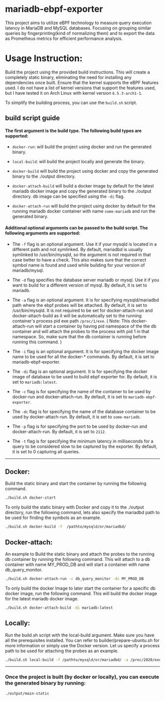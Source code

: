 # mariadb-ebpf-exporter

This project aims to utilize eBPF technology to measure query execution latency in MariaDB and MySQL databases. Focusing on grouping similar queries by fingerprinting(kind of normalizing them) and to export the data as Prometheus metrics for efficient performance analysis.

# Usage Instruction:

Build the project using the provided build instructions. This will create a completely static binary, eliminating the need for installing any dependencies once built. Ensure that the kernel supports the eBPF features used. I do not have a list of kernel versions that support the features used, but I have tested it on Arch Linux with kernel version `6.5.3-arch1-1`.

To simplify the building process, you can use the `build.sh` script.

## build script guide 

#### The first argument is the build type. The following build types are supported:

- `docker-run`: will build the project using docker and run the generated binary.

- `local-build`: will build the project locally and generate the binary.

- `docker-build` will build the project using docker and copy the generated binary to the ./output directory.

- `docker-attach-build` will build a docker image by default for the latest mariadb docker image and copy the generated binary to the ./output directory. db image can be specified using the `-di` flag.

- `docker-attach-run` will build the project using docker by default for the running mariadb docker container with name `some-mariadb` and run the generated binary.

#### Additional optional arguments can be passed to the build script. The following arguments are supported:

- The `-f` flag is an optional argument. Use it if your mysqld is located in a different path and not symlinked. By default, mariadbd is usually symlinked to /usr/bin/mysqld, so the argument is not required in that case better to have a check. This also makes sure that the correct symbol name is found and used while building for your version of mariadb/mysql.


- The `-d` flag specifies the database server mariadb or mysql. Use it if you want to build for a different version of mysql. By default, it is set to mariadb. 

- The `-a` flag is an optional argument. It is for specifying mysqld/mariadbd path where the ebpf probes will be attached. By default, it is set to /usr/bin/mysqld. It is not required to be set for docker-attach-run and docker-attach-build as it will be automatically set to the running container's process pid exe path `/proc/1/exe`. ( Note: This docker-attach-run will start a container by having pid namespace of the the db container and will attach the probes to the process with pid 1 in that namespace. So, make sure that the db container is running before running this command. )

- The `-i` flag is an optional argument. It is for specifying the docker image name to be used for all the docker-* commands. By default, it is set to mariadb-ebpf-exporter.

- The `-di` flag is an optional argument. It is for specifying the docker image of database to be used to build ebpf exporter for. By default, it is set to `mariadb:latest`.

- The `-c` flag is for specifying the name of the container to be used by docker-run and docker-attach-run. By default, it is set to `mariadb-ebpf-exporter`. 

- The `-dc` flag is for specifying the name of the database container to be used by docker-attach-run. By default, it is set to `some-mariadb`.

- The `-p` flag is for specifying the port to be used by docker-run and docker-attach-run. By default, it is set to `2112`.

- The `-t` flag is for specifying the minimum latency in milliseconds for a query to be considered slow to be captured by the exporter. By default, it is set to 0 capturing all queries.


-------------------

## Docker:

Build the static binary and start the container by running the following command.

```sh
./build.sh docker-start
```

To only build the static binary with Docker and copy it to the ./output directory, run the following command, lets also specify the mariadbd path to be used for finding the symbols as an example.

```sh
./build.sh docker-build -f  /pathto/mysqld/or/mariadbd/
```

## Docker-attach:
An example to Build the static binary and attach the probes to the running db container by running the following command. This will attach to a db container with name MY_PROD_DB and will start a container with name db_query_monitor. 

```sh
./build.sh docker-attach-run -c db_query_monitor -dc MY_PROD_DB
```

To only build the docker Image to later start the container for a specific db docker image, run the following command. This will build the docker image for the latest mariadb docker image.

```sh
./build.sh docker-attach-build -di mariadb:latest
```

## Locally:

Run the build.sh script with the local-build argument. Make sure you have all the prerequisites installed. You can refer to builder/prepare-ubuntu.sh for more information or simply use the Docker version. Let us specify a process path to be used for attaching the probes as an example.

```sh
./build.sh local-build -f /pathto/mysqld/or/mariadbd/ -a /proc/2020/exe
```

-----------------

### Once the project is built (by docker or locally), you can execute the generated binary by running:

```sh
./output/main-static
```